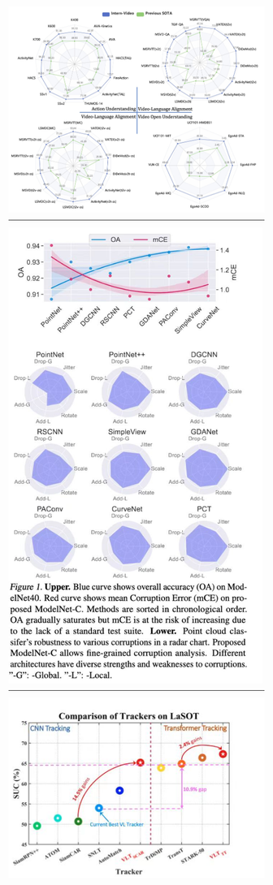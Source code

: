 <img src="../imgs/result_1.jpeg" width=600 alt="示例1" align=center>

----
<img src="../imgs/result_2.jpeg" width=500 alt="示例1" align=center>

----

<img src="../imgs/result_3.jpeg" width=600 alt="示例1" align=center>

